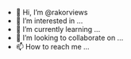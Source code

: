 - 👋 Hi, I’m @rakorviews
- 👀 I’m interested in ...
- 🌱 I’m currently learning ...
- 💞️ I’m looking to collaborate on ...
- 📫 How to reach me ...

<!---
rakorviews/rakorviews is a ✨ special ✨ repository because its `README.md` (this file) appears on your GitHub profile.
You can click the Preview link to take a look at your changes.
--->

